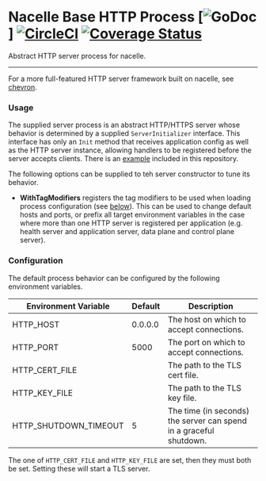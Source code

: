 # Nacelle Base HTTP Process [![GoDoc](https://godoc.org/github.com/go-nacelle/httpbase?status.svg)] [![CircleCI](https://circleci.com/gh/go-nacelle/httpbase.svg?style=svg)](https://circleci.com/gh/go-nacelle/httpbase) [![Coverage Status](https://coveralls.io/repos/github/go-nacelle/httpbase/badge.svg?branch=master)](https://coveralls.io/github/go-nacelle/httpbase?branch=master)

Abstract HTTP server process for nacelle.

---

For a more full-featured HTTP server framework built on nacelle, see [chevron](https://github.com/go-nacelle/chevron).

### Usage

The supplied server process is an abstract HTTP/HTTPS server whose behavior is determined by a supplied `ServerInitializer` interface. This interface has only an `Init` method that receives application config as well as the HTTP server instance, allowing handlers to be registered before the server accepts clients. There is an [example](./example) included in this repository.

The following options can be supplied to teh server constructor to tune its behavior.

- **WithTagModifiers** registers the tag modifiers to be used when loading process configuration (see [below](#Configuration)). This can be used to change default hosts and ports, or prefix all target environment variables in the case where more than one HTTP server is registered per application (e.g. health server and application server, data plane and control plane server).

### Configuration

The default process behavior can be configured by the following environment variables.

| Environment Variable  | Default | Description |
| --------------------- | ------- | ----------- |
| HTTP_HOST             | 0.0.0.0 | The host on which to accept connections. |
| HTTP_PORT             | 5000    | The port on which to accept connections. |
| HTTP_CERT_FILE        |         | The path to the TLS cert file. |
| HTTP_KEY_FILE         |         | The path to the TLS key file. |
| HTTP_SHUTDOWN_TIMEOUT | 5       | The time (in seconds) the server can spend in a graceful shutdown. |

The one of `HTTP_CERT_FILE` and `HTTP_KEY_FILE` are set, then they must both be set. Setting these will start a TLS server.
